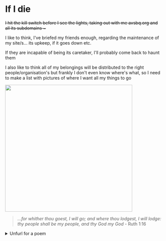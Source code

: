 # If I die

<s>I hit the kill switch before I see the lights, taking out with me avsbq.org and all its subdomains ~</s>

I like to think, I've briefed my friends enough, regarding the maintenance of my site/s... its upkeep, if it goes down etc. 

If they are incapable of being its caretaker, I'll probably come back to haunt them

I also like to think all of my belongings will be distributed to the right people/organisation's but frankly I don't even know where's what, so I need to make a list with pictures of where I want all my things to go

<img src=".pix/lenin.gif" style="width:410px; height: auto;">

> _…for whither thou goest, I will go; and where thou lodgest, I will lodge: thy people shall be my people, and thy God my God_ - Ruth 1:16

<details><summary>Unfurl for a poem</summary>
Do not stand at my grave and weep,
I am not there, I do not sleep.
I am a thousand winds that blow;
I am the diamond glints on the snow.
I am the sunlight on ripened grain;
I am the gentle autumn's rain.
When you awaken in the morning's hush,
I am the swift uplifting rush
Of quiet birds in circled flight.
I am the soft star that shines at night.
Do not stand at my grave and cry.
I am not there; I did not die. 

By _Mary Elizabeth Frye_
</details>

